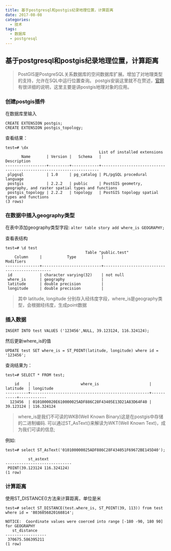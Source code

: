 ```yaml
---
title: 基于postgresql和postgis纪录地理位置，计算距离
date: 2017-08-08
categories:
  - 技术
tags:
  - 数据库
  - postgresql
---
```


## 基于postgresql和postgis纪录地理位置，计算距离

> PostGIS是PostgreSQL关系数据库的空间数据库扩展。增加了对地理类型的支持，允许在SQL中运行位置查询。
> postgis安装这里就不在赘述，[官网](http://postgis.net/install/)有很详细的说明，这里主要是讲postgis地理对象的应用。

### 创建postgis插件

在数据库里输入
```
CREATE EXTENSION postgis;
CREATE EXTENSION postgis_topology;
```

查看结果：
```
test=# \dx
                                         List of installed extensions
       Name       | Version |   Schema   |                             Description
------------------+---------+------------+---------------------------------------------------------------------
 plpgsql          | 1.0     | pg_catalog | PL/pgSQL procedural language
 postgis          | 2.2.2   | public     | PostGIS geometry, geography, and raster spatial types and functions
 postgis_topology | 2.2.2   | topology   | PostGIS topology spatial types and functions
(3 rows)
```

### 在数据中插入geography类型

在表中添加geography类型字段:
`alter table story add where_is GEOGRAPHY;`

查看表结构

```
test=# \d test
                                   Table "public.test"
    Column     |           Type           |                   Modifiers
---------------+--------------------------+-----------------------------------------------
 id            | character varying(32)    | not null
 where_is      | geography                |
 latitude      | double precision         |
 longitude     | double precision         |
```
> 其中 latitude, longitude 分别存入经纬度字段，where_is是geography类型，会根据经纬度，生成point数据

### 插入数据

`INSERT INTO test VALUES ('123456',NULL, 39.123124, 116.324124);`

然后更新where_is的值

`UPDATE test SET where_is = ST_POINT(latitude, longitude) where id = '123456';`

查询结果为：

```
test=# SELECT * FROM test;

    id    |                      where_is                      | latitude  | longitude
----------+----------------------------------------------------+-----------+------------
  123456  | 0101000020E610000025ADF886C28F43405E13D21A83D64F40 | 39.123124 | 116.324124
```

> where_is是我们不可读的WKB(Well Known Binary)这是在postgis中存储的二进制编码.
> 可以通过ST_AsText()来解读为WKT(Well Known Text)，成为我们可读的信息;

例如:
```
test=# select ST_AsText('010100000025ADF886C28F434051F69672BE145D40');

          st_astext
-----------------------------
 POINT(39.123124 116.324124)
(1 row)
```

### 计算距离

使用ST_DISTANCE()方法来计算距离，单位是米

```
test=# select ST_DISTANCE(test.where_is, ST_POINT(39, 113)) from test where id = '8036056820168814';

NOTICE:  Coordinate values were coerced into range [-180 -90, 180 90] for GEOGRAPHY
   st_distance
------------------
 370675.586395211
(1 row)
```



